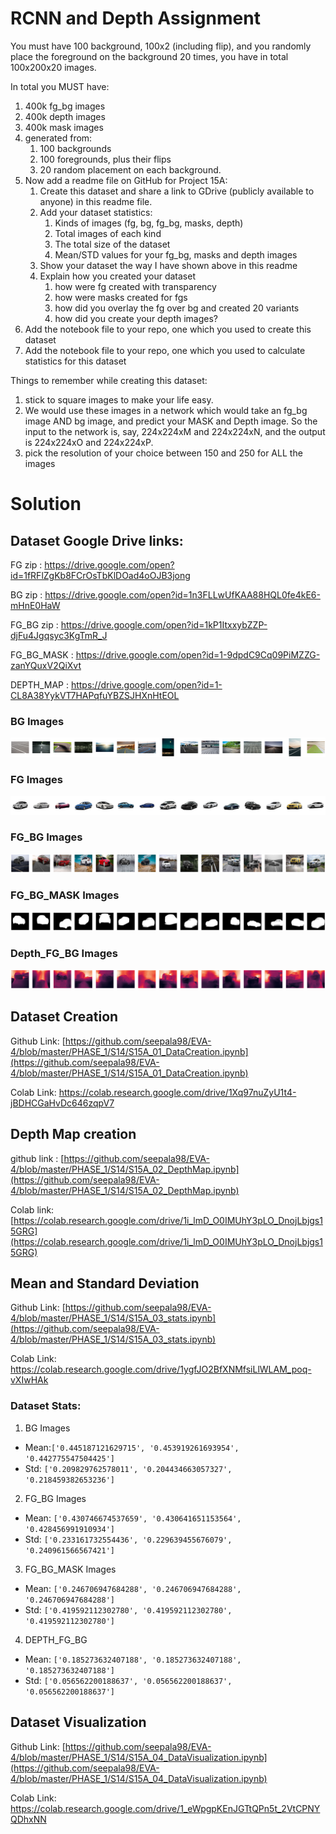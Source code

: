 # RCNN and Depth Assignment

You must have 100 background, 100x2 (including flip), and you randomly place the foreground on the background 20 times, you have in total 100x200x20 images.

In total you MUST have:

1.  400k fg_bg images
2.  400k depth images
3.  400k mask images
4.  generated from:
    1.  100 backgrounds
    2.  100 foregrounds, plus their flips
    3.  20 random placement on each background.
5.  Now add a readme file on GitHub for Project 15A:
    1.  Create this dataset and share a link to GDrive (publicly available to anyone) in this readme file.
    2.  Add your dataset statistics:
        1.  Kinds of images (fg, bg, fg_bg, masks, depth)
        2.  Total images of each kind
        3.  The total size of the dataset
        4.  Mean/STD values for your fg_bg, masks and depth images
    3.  Show your dataset the way I have shown above in this readme
    4.  Explain how you created your dataset
        1.  how were fg created with transparency
        2.  how were masks created for fgs
        3.  how did you overlay the fg over bg and created 20 variants
        4.  how did you create your depth images?
6.  Add the notebook file to your repo, one which you used to create this dataset
7.  Add the notebook file to your repo, one which you used to calculate statistics for this dataset

Things to remember while creating this dataset:

1.  stick to square images to make your life easy.
2.  We would use these images in a network which would take an fg_bg image AND bg image, and predict your MASK and Depth image. So the input to the network is, say, 224x224xM and 224x224xN, and the output is 224x224xO and 224x224xP.
3.  pick the resolution of your choice between 150 and 250 for ALL the images

# Solution

## Dataset Google Drive links:

FG zip : https://drive.google.com/open?id=1fRFlZgKb8FCrOsTbKlDOad4oOJB3jong

BG zip : https://drive.google.com/open?id=1n3FLLwUfKAA88HQL0fe4kE6-mHnE0HaW

FG_BG zip : https://drive.google.com/open?id=1kP1ItxxybZZP-djFu4Jgqsyc3KgTmR_J

FG_BG_MASK : https://drive.google.com/open?id=1-9dpdC9Cq09PiMZZG-zanYQuxV2QiXvt

DEPTH_MAP : https://drive.google.com/open?id=1-CL8A38YykVT7HAPqfuYBZSJHXnHtEOL


### BG Images

![enter image description here](https://github.com/seepala98/EVA-4/blob/master/PHASE_1/S14/images/bg.png)

### FG Images

![enter image description here](https://github.com/seepala98/EVA-4/blob/master/PHASE_1/S14/images/fg.png)

### FG_BG Images

![enter image description here](https://github.com/seepala98/EVA-4/blob/master/PHASE_1/S14/images/fg_bg.png)

### FG_BG_MASK Images

![enter image description here](https://github.com/seepala98/EVA-4/blob/master/PHASE_1/S14/images/fg_bg_mask.png)

### Depth_FG_BG Images

![enter image description here](https://github.com/seepala98/EVA-4/blob/master/PHASE_1/S14/images/depth_images.png)

## Dataset Creation

Github Link: [https://github.com/seepala98/EVA-4/blob/master/PHASE_1/S14/S15A_01_DataCreation.ipynb](https://github.com/seepala98/EVA-4/blob/master/PHASE_1/S14/S15A_01_DataCreation.ipynb)

Colab Link: https://colab.research.google.com/drive/1Xq97nuZyU1t4-jBDHCGaHvDc646zqpV7

## Depth Map creation

github link : [https://github.com/seepala98/EVA-4/blob/master/PHASE_1/S14/S15A_02_DepthMap.ipynb](https://github.com/seepala98/EVA-4/blob/master/PHASE_1/S14/S15A_02_DepthMap.ipynb)

Colab link: [https://colab.research.google.com/drive/1i_lmD_O0IMUhY3pLO_DnojLbjgs15GRG](https://colab.research.google.com/drive/1i_lmD_O0IMUhY3pLO_DnojLbjgs15GRG)

## Mean and Standard Deviation

Github Link: [https://github.com/seepala98/EVA-4/blob/master/PHASE_1/S14/S15A_03_stats.ipynb](https://github.com/seepala98/EVA-4/blob/master/PHASE_1/S14/S15A_03_stats.ipynb)

Colab Link: https://colab.research.google.com/drive/1ygfJO2BfXNMfsiLlWLAM_poq-vXIwHAk

### Dataset Stats:

1. BG Images

- Mean:`['0.445187121629715', '0.453919261693954', '0.442775547504425']`
- Std: `['0.209829762578011', '0.204434663057327', '0.218459382653236']`

2. FG_BG Images

- Mean: `['0.430746674537659', '0.430641651153564', '0.428456991910934']`
- Std:  `['0.233161732554436', '0.229639455676079', '0.240961566567421']`

3. FG_BG_MASK Images

- Mean: `['0.246706947684288', '0.246706947684288', '0.246706947684288']`
- Std: `['0.419592112302780', '0.419592112302780', '0.419592112302780']`

4. DEPTH_FG_BG

- Mean: `['0.185273632407188', '0.185273632407188', '0.185273632407188']`
- Std: `['0.056562200188637', '0.056562200188637', '0.056562200188637']`

## Dataset Visualization

Github Link: [https://github.com/seepala98/EVA-4/blob/master/PHASE_1/S14/S15A_04_DataVisualization.ipynb](https://github.com/seepala98/EVA-4/blob/master/PHASE_1/S14/S15A_04_DataVisualization.ipynb)

Colab Link: https://colab.research.google.com/drive/1_eWpgpKEnJGTtQPn5t_2VtCPNYQDhxNN
